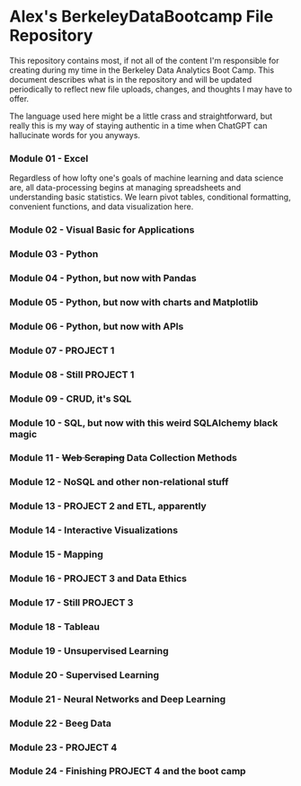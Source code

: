 # Alex's BerkeleyDataBootcamp File Repository
This repository contains most, if not all of the content I'm responsible for creating during my time in the Berkeley Data Analytics Boot Camp. This document describes what is in the repository and will be updated periodically to reflect new file uploads, changes, and thoughts I may have to offer.

The language used here might be a little crass and straightforward, but really this is my way of staying authentic in a time when ChatGPT can hallucinate words for you anyways.

### Module 01 - Excel
Regardless of how lofty one's goals of machine learning and data science are, all data-processing begins at managing spreadsheets and understanding basic statistics. We learn pivot tables, conditional formatting, convenient functions, and data visualization here.

### Module 02 - Visual Basic for Applications

### Module 03 - Python

### Module 04 - Python, but now with Pandas

### Module 05 - Python, but now with charts and Matplotlib

### Module 06 - Python, but now with APIs

### Module 07 - PROJECT 1

### Module 08 - Still PROJECT 1

### Module 09 - CRUD, it's SQL

### Module 10 - SQL, but now with this weird SQLAlchemy black magic

### Module 11 - ~~Web Scraping~~ Data Collection Methods

### Module 12 - NoSQL and other non-relational stuff

### Module 13 - PROJECT 2 and ETL, apparently

### Module 14 - Interactive Visualizations

### Module 15 - Mapping

### Module 16 - PROJECT 3 and Data Ethics

### Module 17 - Still PROJECT 3

### Module 18 - Tableau

### Module 19 - Unsupervised Learning

### Module 20 - Supervised Learning

### Module 21 - Neural Networks and Deep Learning

### Module 22 - Beeg Data

### Module 23 - PROJECT 4

### Module 24 - Finishing PROJECT 4 and the boot camp
